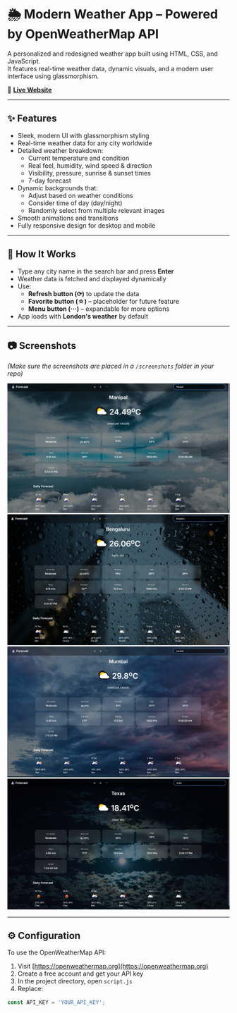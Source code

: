 # 🌦️ Modern Weather App – Powered by OpenWeatherMap API

A personalized and redesigned weather app built using HTML, CSS, and JavaScript.  
It features real-time weather data, dynamic visuals, and a modern user interface using glassmorphism.

🚀 **[Live Website](nathansweatherapp.netlify.app)** 

---

## ✨ Features

- Sleek, modern UI with glassmorphism styling
- Real-time weather data for any city worldwide
- Detailed weather breakdown:
  - Current temperature and condition
  - Real feel, humidity, wind speed & direction
  - Visibility, pressure, sunrise & sunset times
  - 7-day forecast
- Dynamic backgrounds that:
  - Adjust based on weather conditions
  - Consider time of day (day/night)
  - Randomly select from multiple relevant images
- Smooth animations and transitions
- Fully responsive design for desktop and mobile

---

## 🧠 How It Works

- Type any city name in the search bar and press **Enter**
- Weather data is fetched and displayed dynamically
- Use:
  - **Refresh button (⟳)** to update the data
  - **Favorite button (☆)** – placeholder for future feature
  - **Menu button (···)** – expandable for more options
- App loads with **London's weather** by default

---

## 📷 Screenshots

*(Make sure the screenshots are placed in a `/screenshots` folder in your repo)*

![screenshot 1](./screenshots/1.png)  
![screenshot 2](./screenshots/2.png)  
![screenshot 3](./screenshots/3.png)  
![screenshot 4](./screenshots/4.png)  

---

## ⚙️ Configuration

To use the OpenWeatherMap API:

1. Visit [https://openweathermap.org](https://openweathermap.org)
2. Create a free account and get your API key
3. In the project directory, open `script.js`
4. Replace:

```js
const API_KEY = 'YOUR_API_KEY';
